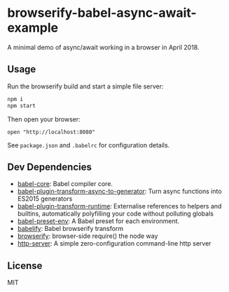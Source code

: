 # browserify-babel-async-await-example 

A minimal demo of async/await working in a browser in April 2018.

## Usage

Run the browserify build and start a simple file server:

```sh
npm i
npm start
```

Then open your browser:

```
open "http://localhost:8080"
```

See `package.json` and `.babelrc` for configuration details.

## Dev Dependencies

- [babel-core](https://github.com/babel/babel/tree/master/packages): Babel compiler core.
- [babel-plugin-transform-async-to-generator](https://github.com/babel/babel/tree/master/packages): Turn async functions into ES2015 generators
- [babel-plugin-transform-runtime](https://github.com/babel/babel/tree/master/packages): Externalise references to helpers and builtins, automatically polyfilling your code without polluting globals
- [babel-preset-env](https://github.com/babel/babel-preset-env): A Babel preset for each environment.
- [babelify](https://github.com/babel/babelify): Babel browserify transform
- [browserify](https://github.com/browserify/browserify): browser-side require() the node way
- [http-server](https://github.com/indexzero/http-server): A simple zero-configuration command-line http server


## License

MIT

